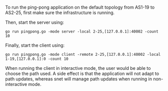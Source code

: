 To run the ping-pong application on the default topology from AS1-19 to AS2-25,
first make sure the infrastructure is running.

Then, start the server using:
```
go run pingpong.go -mode server -local 2-25,[127.0.0.1]:40002 -count 10
```

Finally, start the client using:
```
go run pingpong.go -mode client -remote 2-25,[127.0.0.1]:40002 -local 1-19,[127.0.0.1]:0 -count 10
```

When running the client in interactive mode, the user would be able to choose
the path used. A side effect is that the application will not adapt to path
updates, whereas snet will manage path updates when running in non-interactive
mode.
